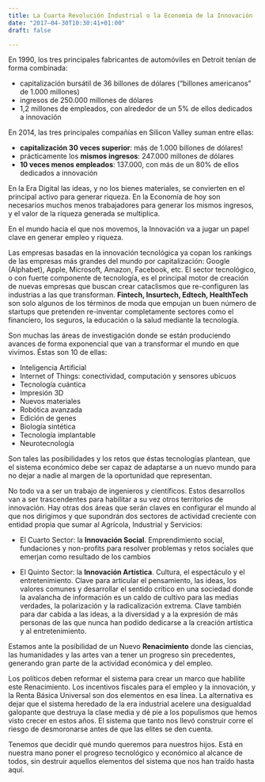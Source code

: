 ```yaml
---
title: La Cuarta Revolución Industrial o la Economía de la Innovación
date: "2017–04-30T10:30:41+01:00"
draft: false

---
```


En 1990, los tres principales fabricantes de automóviles en Detroit tenían de forma combinada:

- capitalización bursátil de 36 billones de dólares (“billones americanos” de 1.000 millones)
- ingresos de 250.000 millones de dólares
- 1,2 millones de empleados, con alrededor de un 5% de ellos dedicados a innovación

En 2014, las tres principales compañías en Silicon Valley suman entre ellas:

- **capitalización 30 veces superior**: más de 1.000 billones de dólares!
- prácticamente los **mismos ingresos**: 247.000 millones de dólares
- **10 veces menos empleados**: 137.000, con más de un 80% de ellos dedicados a innovación

En la Era Digital las ideas, y no los bienes materiales, se convierten en el principal activo para generar riqueza. En la Economía de hoy son necesarios muchos menos trabajadores para generar los mismos ingresos, y el valor de la riqueza generada se multiplica.

En el mundo hacia el que nos movemos, la Innovación va a jugar un papel clave en generar empleo y riqueza.

Las empresas basadas en la innovación tecnológica ya copan los rankings de las empresas más grandes del mundo por capitalización: Google (Alphabet), Apple, Microsoft, Amazon, Facebook, etc. El sector tecnológico, o con fuerte componente de tecnología, es el principal motor de creación de nuevas empresas que buscan crear cataclismos que re-configuren las industrias a las que transforman. **Fintech, Insurtech, Edtech, HealthTech** son solo algunos de los términos de moda que empujan un buen número de startups que pretenden re-inventar completamente sectores como el financiero, los seguros, la educación o la salud mediante la tecnología.

Son muchas las áreas de investigación donde se están produciendo avances de forma exponencial que van a transformar el mundo en que vivimos. Éstas son 10 de ellas:

- Inteligencia Artificial
- Internet of Things: conectividad, computación y sensores ubicuos
- Tecnología cuántica
- Impresión 3D
- Nuevos materiales
- Robótica avanzada
- Edición de genes
- Biología sintética
- Tecnología implantable
- Neurotecnología

Son tales las posibilidades y los retos que éstas tecnologías plantean, que el sistema económico debe ser capaz de adaptarse a un nuevo mundo para no dejar a nadie al margen de la oportunidad que representan.

No todo va a ser un trabajo de ingenieros y científicos. Estos desarrollos van a ser trascendentes para habilitar a su vez otros territorios de innovación. Hay otras dos áreas que serán claves en configurar el mundo al que nos dirigimos y que supondrán dos sectores de actividad creciente con entidad propia que sumar al Agrícola, Industrial y Servicios:

- El Cuarto Sector: la **Innovación Social**. Emprendimiento social, fundaciones y non-profits para resolver problemas y retos sociales que emerjan como resultado de los cambios

- El Quinto Sector: la **Innovación Artística**. Cultura, el espectáculo y el entretenimiento. Clave para articular el pensamiento, las ideas, los valores comunes y desarrollar el sentido crítico en una sociedad donde la avalancha de información es un caldo de cultivo para las medias verdades, la polarización y la radicalización extrema. Clave también para dar cabida a las ideas, a la diversidad y a la expresión de más personas de las que nunca han podido dedicarse a la creación artística y al entretenimiento.

Estamos ante la posibilidad de un Nuevo **Renacimiento** donde las ciencias, las humanidades y las artes van a tener un progreso sin precedentes, generando gran parte de la actividad económica y del empleo.

Los políticos deben reformar el sistema para crear un marco que habilite este Renacimiento. Los incentivos fiscales para el empleo y la innovación, y la Renta Básica Universal son dos elementos en esa línea. La alternativa es dejar que el sistema heredado de la era industrial acelere una desigualdad galopante que destruya la clase media y dé pie a los populismos que hemos visto crecer en estos años. El sistema que tanto nos llevó construir corre el riesgo de desmoronarse antes de que las elites se den cuenta.

Tenemos que decidir qué mundo queremos para nuestros hijos. Está en nuestra mano poner el progreso tecnológico y económico al alcance de todos, sin destruir aquellos elementos del sistema que nos han traído hasta aquí.

